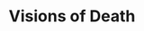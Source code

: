 ---
title: Visions of Death
subtitle: 
image: visions_of_death_cover.jpg
alt_image: 
alt: Hidden 
product_link: https://www.dmsguild.com/product/288251/Visions-of-Death?affiliate_id=1739130
selling_site: DMsGuild
type: dnd
featured: false
progress:
  percent: 100
  status: finished
stats:
  system: dnd5e
  type: Adventure
  level:  Tier 1 - 3
  duration: 4-6 hours
---
